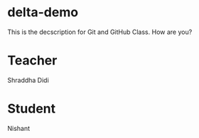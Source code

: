 # delta-demo
This is the decscription for Git and GitHub Class.
How are you?

# Teacher
Shraddha Didi

# Student
Nishant